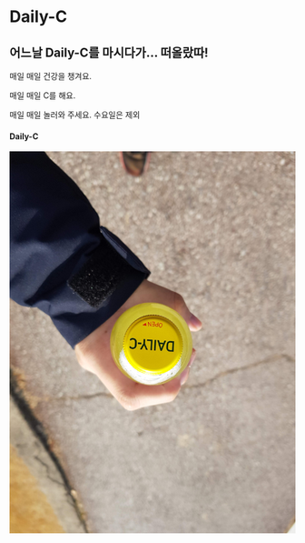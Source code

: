 # Daily-C
## 어느날 Daily-C를 마시다가... 떠올랐따!

매일 매일 건강을 챙겨요.

매일 매일 C를 해요.

매일 매일 놀러와 주세요. 수요일은 제외 

#### Daily-C

![daily-c](https://github.com/Greathoney/Daily-C/blob/master/daily-c.jpg)
